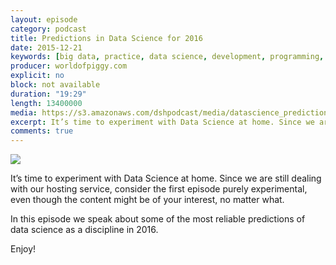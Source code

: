 ```yaml
---
layout: episode
category: podcast
title: Predictions in Data Science for 2016
date: 2015-12-21
keywords: [big data, practice, data science, development, programming, testing, machine learning, AI, predictions]
producer: worldofpiggy.com
explicit: no
block: not available
duration: "19:29"
length: 13400000
media: https://s3.amazonaws.com/dshpodcast/media/datascience_predictions_2016.mp3
excerpt: It’s time to experiment with Data Science at home. Since we are still dealing with our hosting service, consider the first episode purely experimental, even though the content might be of your interest, no matter what.
comments: true
---
```



<img src="https://s3.amazonaws.com/dshpodcast/media/cover.jpg" />


It’s time to experiment with Data Science at home.
Since we are still dealing with our hosting service, consider the first episode purely experimental, even though the content might be of your interest, no matter what.

In this episode we speak about some of the most reliable predictions of data science as a discipline in 2016.

Enjoy!

